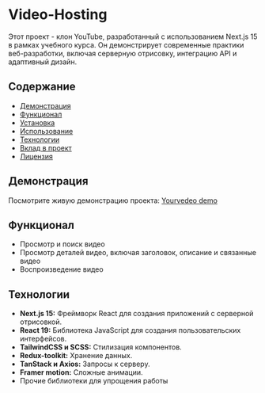 # Video-Hosting

Этот проект - клон YouTube, разработанный с использованием Next.js 15 в рамках учебного курса. Он демонстрирует современные практики веб-разработки, включая серверную отрисовку, интеграцию API и адаптивный дизайн.

## Содержание
- [Демонстрация](#демонстрация)
- [Функционал](#функционал)
- [Установка](#установка)
- [Использование](#использование)
- [Технологии](#технологии)
- [Вклад в проект](#вклад-в-проект)
- [Лицензия](#лицензия)

## Демонстрация
Посмотрите живую демонстрацию проекта: [Yourvedeo demo](http://yourvedeo-pet-project.site/)

## Функционал
- Просмотр и поиск видео
- Просмотр деталей видео, включая заголовок, описание и связанные видео
- Воспроизведение видео

## Технологии
- **Next.js 15:** Фреймворк React для создания приложений с серверной отрисовкой.
- **React 19:** Библиотека JavaScript для создания пользовательских интерфейсов.
- **TailwindCSS и SCSS:** Стилизация компонентов.
- **Redux-toolkit:** Хранение данных.
- **TanStack и Axios:** Запросы к серверу.
- **Framer motion:** Сложные анимации.
- Прочие библиотеки для упрощения работы
